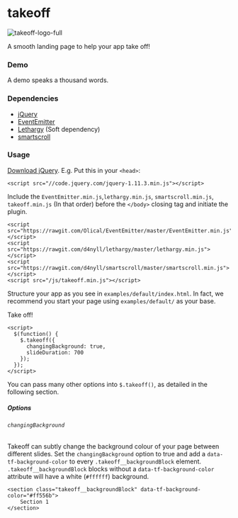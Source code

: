 # takeoff

<!--![takeoff](https://cloud.githubusercontent.com/assets/13403405/11977485/47044818-a9be-11e5-82d6-2158a3482f1d.png)-->
![takeoff-logo-full](https://cloud.githubusercontent.com/assets/13403405/11977486/47046640-a9be-11e5-9902-cfae9d32e246.png)


A smooth landing page to help your app take off!

### Demo

A demo speaks a thousand words.

### Dependencies

* [jQuery](https://jquery.com/)
* [EventEmitter](https://github.com/Olical/EventEmitter)
* [Lethargy](https://github.com/d4nyll/lethargy) (Soft dependency)
* [smartscroll](https://github.com/d4nyll/smartscroll)

### Usage

[Download jQuery](https://jquery.com/download/). E.g. Put this in your `<head>`:

    <script src="//code.jquery.com/jquery-1.11.3.min.js"></script>

Include the `EventEmitter.min.js`,`lethargy.min.js`, `smartscroll.min.js`, `takeoff.min.js` (In that order) before the `</body>` closing tag and initiate the plugin.

    <script src="https://rawgit.com/Olical/EventEmitter/master/EventEmitter.min.js"></script>
    <script src="https://rawgit.com/d4nyll/lethargy/master/lethargy.min.js"></script>
    <script src="https://rawgit.com/d4nyll/smartscroll/master/smartscroll.min.js"></script>
    <script src="/js/takeoff.min.js"></script>

Structure your app as you see in `examples/default/index.html`. In fact, we recommend you start your page using `examples/default/` as your base.

Take off!

    <script>
      $(function() {
        $.takeoff({
          changingBackground: true,
          slideDuration: 700
        });
      });
    </script>

You can pass many other options into `$.takeoff()`, as detailed in the following section.

##### Options

###### `changingBackground`

Takeoff can subtly change the background colour of your page between different slides. Set the `changingBackground` option to true and add a `data-tf-background-color` to every `.takeoff__backgroundBlock` element. `.takeoff__backgroundBlock` blocks without a `data-tf-background-color` attribute will have a white (`#ffffff`) background.

    <section class="takeoff__backgroundBlock" data-tf-background-color="#ff556b">
        Section 1
    </section>